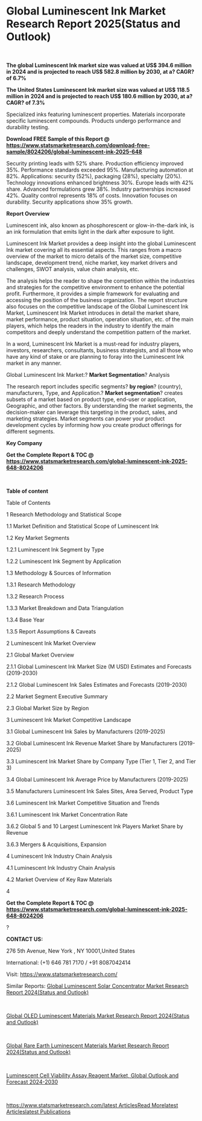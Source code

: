 <h1>Global Luminescent Ink Market Research Report 2025(Status and Outlook)</h1><br/><p><strong>The global Luminescent Ink market size was valued at US$ 394.6 million in 2024 and is projected to reach US$ 582.8 million by 2030, at a? <strong>CAGR</strong>? of 6.7%</strong></p>
 
 
 
 <p><strong>The United States Luminescent Ink market size was valued at US$ 118.5 million in 2024 and is projected to reach US$ 180.6 million by 2030, at a? <strong>CAGR</strong>? of 7.3%</strong></p>
 
 
 
 <p>Specialized inks featuring luminescent properties. Materials incorporate specific luminescent compounds. Products undergo performance and durability testing.</p>
 
 
 
 <p><strong>Download FREE Sample of this Report @ <a href="https://www.statsmarketresearch.com/download-free-sample/8024206/global-luminescent-ink-2025-648">https://www.statsmarketresearch.com/download-free-sample/8024206/global-luminescent-ink-2025-648</a></strong></p>
 
 
 
 <p>Security printing leads with 52% share. Production efficiency improved 35%. Performance standards exceeded 95%. Manufacturing automation at 82%. Applications: security (52%), packaging (28%), specialty (20%). Technology innovations enhanced brightness 30%. Europe leads with 42% share. Advanced formulations grew 38%. Industry partnerships increased 42%. Quality control represents 18% of costs. Innovation focuses on durability. Security applications show 35% growth.</p>
 
 
 
 <p><strong>Report Overview</strong></p>
 
 
 
 <p>Luminescent ink, also known as phosphorescent or glow-in-the-dark ink, is an ink formulation that emits light in the dark after exposure to light.</p>
 
 
 
 <p>Luminescent Ink Market provides a deep insight into the global Luminescent Ink market covering all its essential aspects. This ranges from a macro overview of the market to micro details of the market size, competitive landscape, development trend, niche market, key market drivers and challenges, SWOT analysis, value chain analysis, etc.</p>
 
 
 
 <p>The analysis helps the reader to shape the competition within the industries and strategies for the competitive environment to enhance the potential profit. Furthermore, it provides a simple framework for evaluating and accessing the position of the business organization. The report structure also focuses on the competitive landscape of the Global Luminescent Ink Market, Luminescent Ink Market introduces in detail the market share, market performance, product situation, operation situation, etc. of the main players, which helps the readers in the industry to identify the main competitors and deeply understand the competition pattern of the market.</p>
 
 
 
 <p>In a word, Luminescent Ink Market is a must-read for industry players, investors, researchers, consultants, business strategists, and all those who have any kind of stake or are planning to foray into the Luminescent Ink market in any manner.</p>
 
 
 
 <p>Global Luminescent Ink Market:? <strong>Market Segmentation</strong>? Analysis</p>
 
 
 
 <p>The research report includes specific segments? <strong>by region</strong>? (country), manufacturers, Type, and Application.? <strong>Market segmentation</strong>? creates subsets of a market based on product type, end-user or application, Geographic, and other factors. By understanding the market segments, the decision-maker can leverage this targeting in the product, sales, and marketing strategies. Market segments can power your product development cycles by informing how you create product offerings for different segments.</p>
 
 
 
 <p><strong>Key Company</strong></p>
 
 
 
 <div><b>Get the Complete Report & TOC @ <a href="https://www.statsmarketresearch.com/global-luminescent-ink-2025-648-8024206">https://www.statsmarketresearch.com/global-luminescent-ink-2025-648-8024206</a></b></div>
 
 
 
 <p><br />
 
 <b>Table of content</b></p>
 
 
 
 <p>Table of Contents<br />
 
 1 Research Methodology and Statistical Scope<br />
 
 1.1 Market Definition and Statistical Scope of Luminescent Ink<br />
 
 1.2 Key Market Segments<br />
 
 1.2.1 Luminescent Ink Segment by Type<br />
 
 1.2.2 Luminescent Ink Segment by Application<br />
 
 1.3 Methodology & Sources of Information<br />
 
 1.3.1 Research Methodology<br />
 
 1.3.2 Research Process<br />
 
 1.3.3 Market Breakdown and Data Triangulation<br />
 
 1.3.4 Base Year<br />
 
 1.3.5 Report Assumptions & Caveats<br />
 
 2 Luminescent Ink Market Overview<br />
 
 2.1 Global Market Overview<br />
 
 2.1.1 Global Luminescent Ink Market Size (M USD) Estimates and Forecasts (2019-2030)<br />
 
 2.1.2 Global Luminescent Ink Sales Estimates and Forecasts (2019-2030)<br />
 
 2.2 Market Segment Executive Summary<br />
 
 2.3 Global Market Size by Region<br />
 
 3 Luminescent Ink Market Competitive Landscape<br />
 
 3.1 Global Luminescent Ink Sales by Manufacturers (2019-2025)<br />
 
 3.2 Global Luminescent Ink Revenue Market Share by Manufacturers (2019-2025)<br />
 
 3.3 Luminescent Ink Market Share by Company Type (Tier 1, Tier 2, and Tier 3)<br />
 
 3.4 Global Luminescent Ink Average Price by Manufacturers (2019-2025)<br />
 
 3.5 Manufacturers Luminescent Ink Sales Sites, Area Served, Product Type<br />
 
 3.6 Luminescent Ink Market Competitive Situation and Trends<br />
 
 3.6.1 Luminescent Ink Market Concentration Rate<br />
 
 3.6.2 Global 5 and 10 Largest Luminescent Ink Players Market Share by Revenue<br />
 
 3.6.3 Mergers & Acquisitions, Expansion<br />
 
 4 Luminescent Ink Industry Chain Analysis<br />
 
 4.1 Luminescent Ink Industry Chain Analysis<br />
 
 4.2 Market Overview of Key Raw Materials<br />
 
 4</p>
 
 
 
 <div><b>Get the Complete Report & TOC @ <a href="https://www.statsmarketresearch.com/global-luminescent-ink-2025-648-8024206">https://www.statsmarketresearch.com/global-luminescent-ink-2025-648-8024206</a></b></div>
 
 
 
 <p>? </p>
 
 
 
 <p><b>CONTACT US:</b><br />
 
 276 5th Avenue, New York , NY 10001,United States<br />
 
 International: (+1) 646 781 7170 / +91 8087042414<br />
 
 Visit: <a href="https://www.statsmarketresearch.com/">https://www.statsmarketresearch.com/</a><br />
 
 Similar Reports: <a href="https://www.statsmarketresearch.com/global-luminescent-ink-2025-648-8024206">Global Luminescent Solar Concentrator Market Research Report 2024(Status and Outlook)</a><br />
 
 <br />
 
 <a href="https://www.statsmarketresearch.com/global-luminescent-ink-2025-648-8024206">Global OLED Luminescent Materials Market Research Report 2024(Status and Outlook)</a><br />
 
 <br />
 
 <a href="https://www.statsmarketresearch.com/global-luminescent-ink-2025-648-8024206">Global Rare Earth Luminescent Materials Market Research Report 2024(Status and Outlook)</a><br />
 
 <br />
 
 <a href="https://www.statsmarketresearch.com/global-luminescent-ink-2025-648-8024206">Luminescent Cell Viability Assay Reagent Market, Global Outlook and Forecast 2024-2030</a><br />
 
 <br />
 
 <a href="https://gyeongbokgung.com">https://www.statsmarketresearch.com/</a><a href="https://hallyeomaritime.com">latest Articles</a><a href="https://jingwansa.com">Read More</a><a href="https://nguoiviet.jp/">latest Articles</a><a href="https://www.intelmarketresearch.com/">latest Publications</a></p>